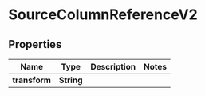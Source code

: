 

# SourceColumnReferenceV2


## Properties

| Name | Type | Description | Notes |
|------------ | ------------- | ------------- | -------------|
|**transform** | **String** |  |  |




